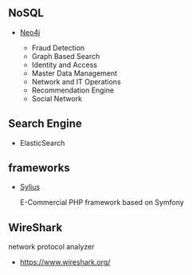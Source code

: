 ## NoSQL

- [Neo4j](https://neo4j.com)

    - Fraud Detection
    - Graph Based Search
    - Identity and Access
    - Master Data Management
    - Network and IT Operations
    - Recommendation Engine
    - Social Network

## Search Engine

- ElasticSearch


## frameworks

- [Sylius](https://github.com/Sylius/Sylius)

    E-Commercial PHP framework based on Symfony

## WireShark

network protocol analyzer

- https://www.wireshark.org/
